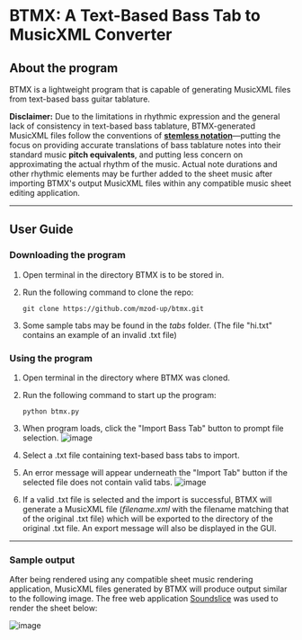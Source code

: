 # BTMX: A Text-Based Bass Tab to MusicXML Converter

## About the program

BTMX is a lightweight program that is capable of generating MusicXML files from text-based bass guitar tablature.

**Disclaimer:** Due to the limitations in rhythmic expression and the general lack of consistency in text-based bass tablature, BTMX-generated MusicXML files follow the conventions of **[stemless notation](https://www.ars-nova.com/sw3usermanual/alternatenotation.htm#stemlessnotes)**—putting the focus on providing accurate translations of bass tablature notes into their standard music **pitch equivalents**, and putting less concern on approximating the actual rhythm of the music. Actual note durations and other rhythmic elements may be further added to the sheet music after importing BTMX's output MusicXML files within any compatible music sheet editing application.

---

## User Guide

### Downloading the program

1.  Open terminal in the directory BTMX is to be stored in.
2.  Run the following command to clone the repo:

    ```
    git clone https://github.com/mzod-up/btmx.git
    ```

3.  Some sample tabs may be found in the _tabs_ folder. (The file "hi.txt" contains an example of an invalid .txt file)

### Using the program

1. Open terminal in the directory where BTMX was cloned.
2. Run the following command to start up the program:

   ```
   python btmx.py
   ```

3. When program loads, click the "Import Bass Tab" button to prompt file selection.
![image](https://github.com/mzod-up/btmx/assets/91300690/67c37150-5049-4057-911a-2765e7509e18)
4. Select a .txt file containing text-based bass tabs to import.
5. An error message will appear underneath the "Import Tab" button if the selected file does not contain valid tabs.
![image](https://github.com/mzod-up/btmx/assets/91300690/730b6e10-6dcc-4f50-8853-7858c9f15d01)
6. If a valid .txt file is selected and the import is successful, BTMX will generate a MusicXML file (*filename.xml* with the filename matching that of the original .txt file) which will be exported to the directory of the original .txt file. An export message will also be displayed in the GUI.

---

### Sample output

After being rendered using any compatible sheet music rendering application, MusicXML files generated by BTMX will produce output similar to the following image. The free web application [Soundslice](https://www.soundslice.com) was used to render the sheet below:


![image](https://github.com/mzod-up/btmx/assets/91300690/8320ffde-ba3b-4e0f-82c4-1f9e8c8d945d)
